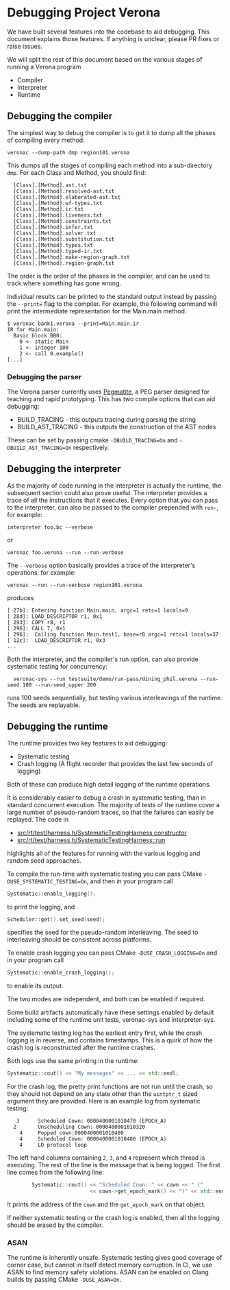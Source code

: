 # Debugging Project Verona

We have built several features into the codebase to aid debugging.
This document explains those features.
If anything is unclear, please PR fixes or raise issues.

We will split the rest of this document based on the various stages of running a Verona program

* Compiler
* Interpreter
* Runtime

## Debugging the compiler

The simplest way to debug the compiler is to get it to dump all the phases of compiling every method:
```
veronac --dump-path dmp region101.verona
```
This dumps all the stages of compiling each method into a sub-directory `dmp`.
For each Class and Method, you should find:
```
  [Class].[Method].ast.txt
  [Class].[Method].resolved-ast.txt
  [Class].[Method].elaborated-ast.txt
  [Class].[Method].wf-types.txt
  [Class].[Method].ir.txt
  [Class].[Method].liveness.txt
  [Class].[Method].constraints.txt
  [Class].[Method].infer.txt
  [Class].[Method].solver.txt
  [Class].[Method].substitution.txt
  [Class].[Method].types.txt
  [Class].[Method].typed-ir.txt
  [Class].[Method].make-region-graph.txt
  [Class].[Method].region-graph.txt
```
The order is the order of the phases in the compiler, and can be used to track where something has gone wrong.

Individual results can be printed to the standard output instead by passing the `--print=` flag to the compiler.
For example, the following command will print the intermediate representation for the Main.main method.

```
$ veronac bank1.verona --print=Main.main.ir
IR for Main.main:
  Basic block BB0:
    0 <- static Main
    1 <- integer 100
    2 <- call 0.example()
[...]
```

### Debugging the parser

The Verona parser currently uses [Pegmatite](https://github.com/CompilerTeaching/Pegmatite), a PEG parser designed for teaching and rapid prototyping.
This has two compile options that can aid debugging:

* BUILD_TRACING  - this outputs tracing during parsing the string
* BUILD_AST_TRACING  - this outputs the construction of the AST nodes

These can be set by passing cmake `-DBUILD_TRACING=On` and `-DBUILD_AST_TRACING=On` respectively.

## Debugging the interpreter

As the majority of code running in the interpreter is actually the runtime, the subsequent section could also prove useful.
The interpreter provides a trace of all the instructions that it executes.
Every option that you can pass to the interpreter, can also be passed to the compiler prepended with `run-`, for example:
```
interpreter foo.bc --verbose
```
or 
```
veronac foo.verona --run --run-verbose
```
The `--verbose` option basically provides a trace of the interpreter's operations:
for example:
```
veronac --run --run-verbose region101.verona
```
produces
```
[ 27b]: Entering function Main.main, argc=1 retc=1 locals=9
[ 28d]: LOAD_DESCRIPTOR r1, 0x1
[ 293]: COPY r8, r1
[ 296]: CALL 7, 0x1
[ 296]:  Calling function Main.test1, base=r8 argc=1 retc=1 locals=37
[ 12c]:  LOAD_DESCRIPTOR r1, 0x3
...
```

Both the interpreter, and the compiler's run option, can also provide systematic testing for concurrency:
```
  veronac-sys --run testsuite/demo/run-pass/dining_phil.verona --run-seed 100 --run-seed_upper 200
```
runs 100 seeds sequentially, but testing various interleavings of the runtime. The seeds are replayable.

## Debugging the runtime

The runtime provides two key features to aid debugging:

* Systematic testing
* Crash logging (A flight recorder that provides the last few seconds of logging)

Both of these can produce high detail logging of the runtime operations.

It is considerably easier to debug a crash in systematic testing, than in standard concurrent execution.
The majority of tests of the runtime cover a large number of pseudo-random traces, so that the failures can easily be replayed.  The code in

* [src/rt/test/harness.h/SystematicTestingHarness constructor](https://github.com/microsoft/verona/blob/82a00c9d7e0e4f12b08e2b829a599a9ef94c1402/src/rt/test/harness.h#L38-L70)
* [src/rt/test/harness.h/SystematicTestingHarness::run](https://github.com/microsoft/verona/blob/82a00c9d7e0e4f12b08e2b829a599a9ef94c1402/src/rt/test/harness.h#L73-L114)

highlights all of the features for running with the various logging and random seed approaches.

To compile the run-time with systematic testing you can pass CMake `-DUSE_SYSTEMATIC_TESTING=On`, 
and then in your program call
```C++
Systematic::enable_logging();
```
to print the logging, and
```C++
Scheduler::get().set_seed(seed);
```
specifies the seed for the pseudo-random interleaving.
The seed to interleaving should be consistent across platforms.

To enable crash logging you can pass CMake `-DUSE_CRASH_LOGGING=On`
and in your program call
```C++
Systematic::enable_crash_logging();
```
to enable its output.

The two modes are independent, and both can be enabled if required.

Some build artifacts automatically have these settings enabled by default including some of the runtime unit tests, veronac-sys and interpreter-sys.

The systematic testing log has the earliest entry first, while the crash logging is in reverse, and contains timestamps.
This is a quirk of how the crash log is reconstructed after the runtime crashes.

Both logs use the same printing in the runtime:
```C++
Systematic::cout() << "My messages" << ... << std::endl;
```
For the crash log, the pretty print functions are not run until the crash, so they
should not depend on any state other than the `uintptr_t` sized argument they
are provided.  Here is an example log from systematic testing:
```
   3      Scheduled Cown: 0000400001010470 (EPOCH_A)
  2       Unscheduling Cown: 0000400001010320
    4     Popped cown:0000400001010400
    4     Scheduled Cown: 0000400001010400 (EPOCH_A)
    4     LD protocol loop
```
The left hand columns containing `2`, `3`, and `4` represent which thread is executing.
The rest of the line is the message that is being logged.
The first line comes from the following line:
```C++
        Systematic::cout() << "Scheduled Cown: " << cown << " ("
                           << cown->get_epoch_mark() << ")" << std::endl;
```
It prints the address of the `cown` and the `get_epoch_mark` on that object.

If neither systematic testing or the crash log is enabled, then all the logging
should be erased by the compiler.

### ASAN

The runtime is inherently unsafe.  Systematic testing gives good coverage of corner case, but cannot in itself detect memory corruption.
In CI, we use ASAN to find memory safety violations. 
ASAN can be enabled on Clang builds by passing CMake `-DUSE_ASAN=On`.

